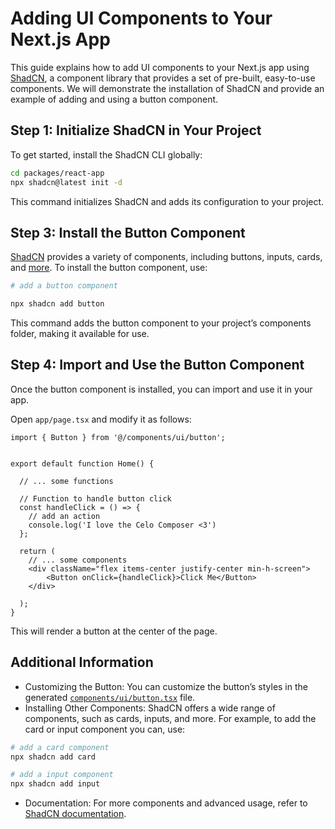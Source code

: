 # Adding UI Components to Your Next.js App

This guide explains how to add UI components to your Next.js app using [ShadCN](https://ui.shadcn.com/), a component library that provides a set of pre-built, easy-to-use components. We will demonstrate the installation of ShadCN and provide an example of adding and using a button component.

## Step 1: Initialize ShadCN in Your Project

To get started, install the ShadCN CLI globally:

```bash
cd packages/react-app
npx shadcn@latest init -d
```

This command initializes ShadCN and adds its configuration to your project.

## Step 3: Install the Button Component

[ShadCN](https://ui.shadcn.com/) provides a variety of components, including buttons, inputs, cards, and [more](https://ui.shadcn.com/). To install the button component, use:

```bash
# add a button component

npx shadcn add button
```

This command adds the button component to your project’s components folder, making it available for use.

## Step 4: Import and Use the Button Component

Once the button component is installed, you can import and use it in your app. 

Open `app/page.tsx` and modify it as follows:

```tsx
import { Button } from '@/components/ui/button';


export default function Home() {

  // ... some functions

  // Function to handle button click
  const handleClick = () => {
    // add an action
    console.log('I love the Celo Composer <3')
  };

  return (
    // ... some components
    <div className="flex items-center justify-center min-h-screen">
        <Button onClick={handleClick}>Click Me</Button>
    </div>

  );
}
```

This will render a button at the center of the page.

## Additional Information

- Customizing the Button: You can customize the button’s styles in the generated [`components/ui/button.tsx`](../packages/react-app/components/ui/button.tsx) file.
- Installing Other Components: ShadCN offers a wide range of components, such as cards, inputs, and more. For example, to add the card or input component you can, use:

```bash
# add a card component
npx shadcn add card

# add a input component
npx shadcn add input
```

- Documentation: For more components and advanced usage, refer to [ShadCN documentation](https://ui.shadcn.com/docs).